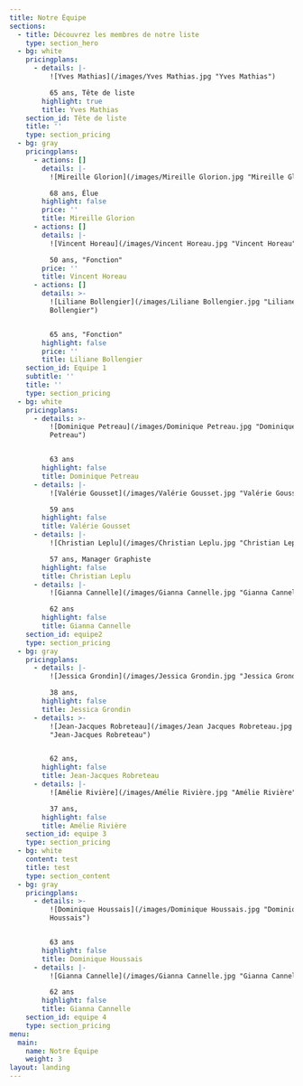```yaml
---
title: Notre Équipe
sections:
  - title: Découvrez les membres de notre liste
    type: section_hero
  - bg: white
    pricingplans:
      - details: |-
          ![Yves Mathias](/images/Yves Mathias.jpg "Yves Mathias")

          65 ans, Tête de liste
        highlight: true
        title: Yves Mathias
    section_id: Tête de liste
    title: ''
    type: section_pricing
  - bg: gray
    pricingplans:
      - actions: []
        details: |-
          ![Mireille Glorion](/images/Mireille Glorion.jpg "Mireille Glorion")

          68 ans, Élue
        highlight: false
        price: ''
        title: Mireille Glorion
      - actions: []
        details: |-
          ![Vincent Horeau](/images/Vincent Horeau.jpg "Vincent Horeau")

          50 ans, "Fonction"
        price: ''
        title: Vincent Horeau
      - actions: []
        details: >-
          ![Liliane Bollengier](/images/Liliane Bollengier.jpg "Liliane
          Bollengier")


          65 ans, "Fonction"
        highlight: false
        price: ''
        title: Liliane Bollengier
    section_id: Equipe 1
    subtitle: ''
    title: ''
    type: section_pricing
  - bg: white
    pricingplans:
      - details: >-
          ![Dominique Petreau](/images/Dominique Petreau.jpg "Dominique
          Petreau")


          63 ans
        highlight: false
        title: Dominique Petreau
      - details: |-
          ![Valérie Gousset](/images/Valérie Gousset.jpg "Valérie Gousset")

          59 ans
        highlight: false
        title: Valérie Gousset
      - details: |-
          ![Christian Leplu](/images/Christian Leplu.jpg "Christian Leplu")

          57 ans, Manager Graphiste
        highlight: false
        title: Christian Leplu
      - details: |-
          ![Gianna Cannelle](/images/Gianna Cannelle.jpg "Gianna Cannelle")

          62 ans
        highlight: false
        title: Gianna Cannelle
    section_id: equipe2
    type: section_pricing
  - bg: gray
    pricingplans:
      - details: |-
          ![Jessica Grondin](/images/Jessica Grondin.jpg "Jessica Grondin")

          38 ans,
        highlight: false
        title: Jessica Grondin
      - details: >-
          ![Jean-Jacques Robreteau](/images/Jean Jacques Robreteau.jpg
          "Jean-Jacques Robreteau")


          62 ans,
        highlight: false
        title: Jean-Jacques Robreteau
      - details: |-
          ![Amélie Rivière](/images/Amélie Rivière.jpg "Amélie Rivière")

          37 ans,
        highlight: false
        title: Amélie Rivière
    section_id: equipe 3
    type: section_pricing
  - bg: white
    content: test
    title: test
    type: section_content
  - bg: gray
    pricingplans:
      - details: >-
          ![Dominique Houssais](/images/Dominique Houssais.jpg "Dominique
          Houssais")


          63 ans
        highlight: false
        title: Dominique Houssais
      - details: |-
          ![Gianna Cannelle](/images/Gianna Cannelle.jpg "Gianna Cannelle")

          62 ans
        highlight: false
        title: Gianna Cannelle
    section_id: equipe 4
    type: section_pricing
menu:
  main:
    name: Notre Équipe
    weight: 3
layout: landing
---
```


